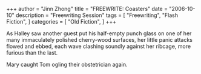 +++
author = "Jinn Zhong"
title = "FREEWRITE: Coasters"
date = "2006-10-10"
description = "Freewriting Session"
tags = [
    "Freewriting",
    "Flash Fiction",
]
categories = [
    "Old Fiction",
]
+++

As Halley saw another guest put his half-empty punch glass on one of her many immaculately polished cherry-wood surfaces, her little panic attacks flowed and ebbed, each wave clashing soundly against her ribcage, more furious than the last.

Mary caught Tom ogling their obstetrician again. 
